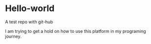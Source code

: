 # Hello-world
A test repo with git-hub

I am trying to get a hold on how to use this platform in my programing journey. 


